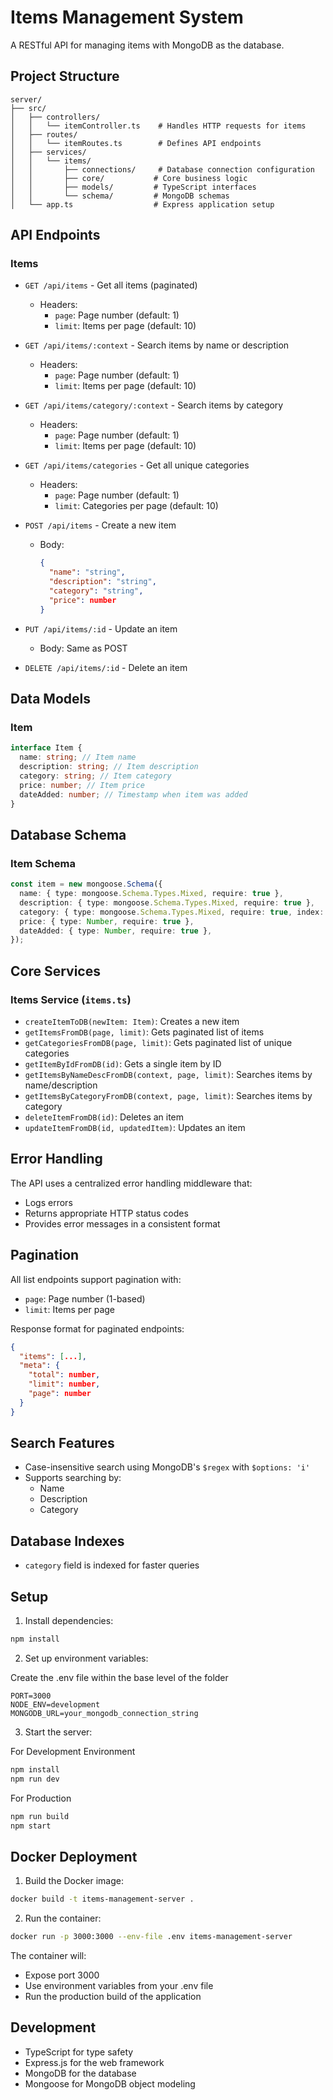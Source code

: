 # Items Management System

A RESTful API for managing items with MongoDB as the database.

## Project Structure

```
server/
├── src/
│   ├── controllers/
│   │   └── itemController.ts    # Handles HTTP requests for items
│   ├── routes/
│   │   └── itemRoutes.ts        # Defines API endpoints
│   ├── services/
│   │   └── items/
│   │       ├── connections/     # Database connection configuration
│   │       ├── core/           # Core business logic
│   │       ├── models/         # TypeScript interfaces
│   │       └── schema/         # MongoDB schemas
│   └── app.ts                  # Express application setup
```

## API Endpoints

### Items

- `GET /api/items` - Get all items (paginated)

  - Headers:
    - `page`: Page number (default: 1)
    - `limit`: Items per page (default: 10)

- `GET /api/items/:context` - Search items by name or description

  - Headers:
    - `page`: Page number (default: 1)
    - `limit`: Items per page (default: 10)

- `GET /api/items/category/:context` - Search items by category

  - Headers:
    - `page`: Page number (default: 1)
    - `limit`: Items per page (default: 10)

- `GET /api/items/categories` - Get all unique categories

  - Headers:
    - `page`: Page number (default: 1)
    - `limit`: Categories per page (default: 10)

- `POST /api/items` - Create a new item

  - Body:
    ```json
    {
      "name": "string",
      "description": "string",
      "category": "string",
      "price": number
    }
    ```

- `PUT /api/items/:id` - Update an item

  - Body: Same as POST

- `DELETE /api/items/:id` - Delete an item

## Data Models

### Item

```typescript
interface Item {
  name: string; // Item name
  description: string; // Item description
  category: string; // Item category
  price: number; // Item price
  dateAdded: number; // Timestamp when item was added
}
```

## Database Schema

### Item Schema

```typescript
const item = new mongoose.Schema({
  name: { type: mongoose.Schema.Types.Mixed, require: true },
  description: { type: mongoose.Schema.Types.Mixed, require: true },
  category: { type: mongoose.Schema.Types.Mixed, require: true, index: true },
  price: { type: Number, require: true },
  dateAdded: { type: Number, require: true },
});
```

## Core Services

### Items Service (`items.ts`)

- `createItemToDB(newItem: Item)`: Creates a new item
- `getItemsFromDB(page, limit)`: Gets paginated list of items
- `getCategoriesFromDB(page, limit)`: Gets paginated list of unique categories
- `getItemByIdFromDB(id)`: Gets a single item by ID
- `getItemsByNameDescFromDB(context, page, limit)`: Searches items by name/description
- `getItemsByCategoryFromDB(context, page, limit)`: Searches items by category
- `deleteItemFromDB(id)`: Deletes an item
- `updateItemFromDB(id, updatedItem)`: Updates an item

## Error Handling

The API uses a centralized error handling middleware that:

- Logs errors
- Returns appropriate HTTP status codes
- Provides error messages in a consistent format

## Pagination

All list endpoints support pagination with:

- `page`: Page number (1-based)
- `limit`: Items per page

Response format for paginated endpoints:

```json
{
  "items": [...],
  "meta": {
    "total": number,
    "limit": number,
    "page": number
  }
}
```

## Search Features

- Case-insensitive search using MongoDB's `$regex` with `$options: 'i'`
- Supports searching by:
  - Name
  - Description
  - Category

## Database Indexes

- `category` field is indexed for faster queries

## Setup

1. Install dependencies:

```bash
npm install
```

2. Set up environment variables:

Create the .env file within the base level of the folder

```env
PORT=3000
NODE_ENV=development
MONGODB_URL=your_mongodb_connection_string
```

3. Start the server:

For Development Environment

```bash
npm install
npm run dev
```

For Production

```bash
npm run build
npm start
```

## Docker Deployment

1. Build the Docker image:

```bash
docker build -t items-management-server .
```

2. Run the container:

```bash
docker run -p 3000:3000 --env-file .env items-management-server
```

The container will:

- Expose port 3000
- Use environment variables from your .env file
- Run the production build of the application

## Development

- TypeScript for type safety
- Express.js for the web framework
- MongoDB for the database
- Mongoose for MongoDB object modeling
